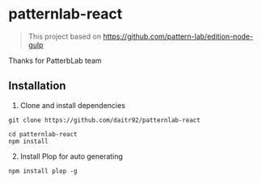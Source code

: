 # patternlab-react
> This project based on https://github.com/pattern-lab/edition-node-gulp

Thanks for PatterbLab team

## Installation

1. Clone and install dependencies
```
git clone https://github.com/daitr92/patternlab-react

cd patternlab-react
npm install
```

2. Install Plop for auto generating 
```
npm install plop -g
```





